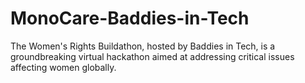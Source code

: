 # MonoCare-Baddies-in-Tech
The Women's Rights Buildathon, hosted by Baddies in Tech, is a groundbreaking virtual hackathon aimed at addressing critical issues affecting women globally. 
